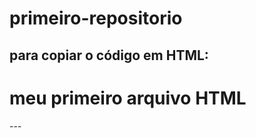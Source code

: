 # primeiro-repositorio
 para copiar o código em HTML:
---
<html>
    <h1>meu primeiro arquivo HTML</h1>
</html>
---

